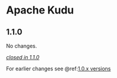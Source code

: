 # Apache Kudu

## 1.1.0

No changes.

[*closed in 1.1.0*](https://github.com/akka/alpakka/issues?q=is%3Aclosed+milestone%3A1.1.0+label%3Ap%3Akudu)

For earlier changes see @ref:[1.0.x versions](../1.0.x/kudu.md)
